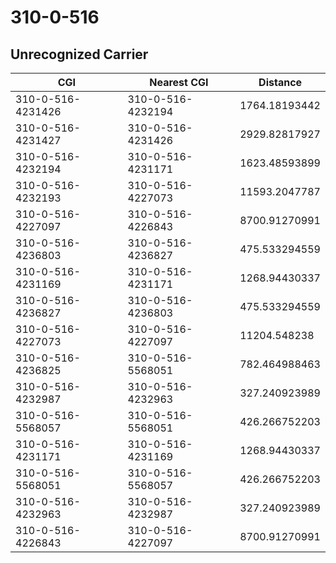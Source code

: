 # 310-0-516
## Unrecognized Carrier


| CGI | Nearest CGI | Distance |
|-----|-------------|----------|
| 310-0-516-4231426 | 310-0-516-4232194 | 1764.18193442 |
| 310-0-516-4231427 | 310-0-516-4231426 | 2929.82817927 |
| 310-0-516-4232194 | 310-0-516-4231171 | 1623.48593899 |
| 310-0-516-4232193 | 310-0-516-4227073 | 11593.2047787 |
| 310-0-516-4227097 | 310-0-516-4226843 | 8700.91270991 |
| 310-0-516-4236803 | 310-0-516-4236827 | 475.533294559 |
| 310-0-516-4231169 | 310-0-516-4231171 | 1268.94430337 |
| 310-0-516-4236827 | 310-0-516-4236803 | 475.533294559 |
| 310-0-516-4227073 | 310-0-516-4227097 | 11204.548238 |
| 310-0-516-4236825 | 310-0-516-5568051 | 782.464988463 |
| 310-0-516-4232987 | 310-0-516-4232963 | 327.240923989 |
| 310-0-516-5568057 | 310-0-516-5568051 | 426.266752203 |
| 310-0-516-4231171 | 310-0-516-4231169 | 1268.94430337 |
| 310-0-516-5568051 | 310-0-516-5568057 | 426.266752203 |
| 310-0-516-4232963 | 310-0-516-4232987 | 327.240923989 |
| 310-0-516-4226843 | 310-0-516-4227097 | 8700.91270991 |
